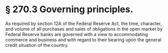 # § 270.3   Governing principles.

As required by section 12A of the Federal Reserve Act, the time, character, and volume of all purchases and sales of obligations in the open market by Federal Reserve banks are governed with a view to accommodating commerce and business and with regard to their bearing upon the general credit situation of the country. 




